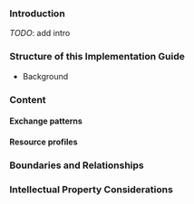 ### Introduction
*TODO*: add intro

### Structure of this Implementation Guide
- Background

### Content
#### Exchange patterns
#### Resource profiles

### Boundaries and Relationships


### Intellectual Property Considerations

